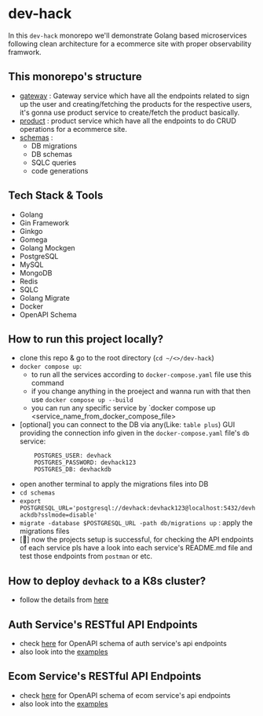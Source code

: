 # dev-hack

In this `dev-hack` monorepo we'll demonstrate Golang based microservices following clean architecture for a ecommerce site with proper observability framwork.

## This monorepo's structure

- [gateway](./gateway/README.md) : Gateway service which have all the endpoints related to sign up the user and creating/fetching the products for the respective users, it's gonna use product service to create/fetch the product basically.
- [product](./product/README.md) : product service which have all the endpoints to do CRUD operations for a ecommerce site.
- [schemas](./schemas/README.md) :
  - DB migrations
  - DB schemas
  - SQLC queries
  - code generations

## Tech Stack & Tools

- Golang
- Gin Framework
- Ginkgo
- Gomega
- Golang Mockgen
- PostgreSQL
- MySQL
- MongoDB
- Redis
- SQLC
- Golang Migrate
- Docker
- OpenAPI Schema

## How to run this project locally?

- clone this repo & go to the root directory (`cd ~/<>/dev-hack`)
- `docker compose up`:
  - to run all the services according to `docker-compose.yaml` file use this command
  - if you change anything in the proeject and wanna run with that then use `docker compose up --build`
  - you can run any specific service by `docker compose up <service_name_from_docker_compose_file>
- [optional] you can connect to the DB via any(Like: `table plus`) GUI providing the connection info given in the `docker-compose.yaml` file's `db` service:
  ```
      POSTGRES_USER: devhack
      POSTGRES_PASSWORD: devhack123
      POSTGRES_DB: devhackdb
  ```
- open another terminal to apply the migrations files into DB
- `cd schemas`
- `export POSTGRESQL_URL='postgresql://devhack:devhack123@localhost:5432/devhackdb?sslmode=disable'`
- `migrate -database $POSTGRESQL_URL -path db/migrations up` : apply the migrations files
- [🎉] now the projects setup is successful, for checking the API endpoints of each service pls have a look into each service's README.md file and test those endpoints from `postman` or etc.

## How to deploy `devhack` to a K8s cluster?

- follow the details from [here](./schemas/manifests/)

## Auth Service's RESTful API Endpoints

- check [here](./auth/openapi.yaml) for OpenAPI schema of auth service's api endpoints
- also look into the [examples](./auth/README.md)

## Ecom Service's RESTful API Endpoints

- check [here](./ecom/openapi.yaml) for OpenAPI schema of ecom service's api endpoints
- also look into the [examples](./ecom/README.md)
